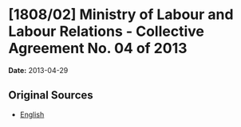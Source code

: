 # [1808/02] Ministry of Labour and Labour Relations - Collective Agreement No. 04 of 2013

**Date:** 2013-04-29

## Original Sources

- [English](https://documents.gov.lk/view/extra-gazettes/2013/4/1808-02_E.pdf)
